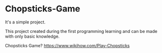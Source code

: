 # Chopsticks-Game

It's a simple project.

This project created during the first programming learning and can be made with only basic knowledge.

Chopsticks Game? https://www.wikihow.com/Play-Chopsticks
